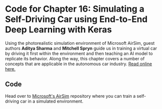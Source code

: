 # Code for Chapter 16: Simulating a Self-Driving Car using End-to-End Deep Learning with Keras

Using the photorealistic simulation environment of Microsoft AirSim, guest authors **Aditya Sharma** and **Mitchell Spryn** guide us in training a virtual car by driving it first within the environment and then teaching an AI model to replicate its behavior. Along the way, this chapter covers a number of concepts that are applicable in the autonomous car industry. [Read online here.](https://learning.oreilly.com/library/view/practical-deep-learning/9781492034858/ch16.html)

## Code

Head over to [Microsoft's AirSim](https://github.com/microsoft/AirSim) repository where you can train a self-driving car in a simulated environment.
